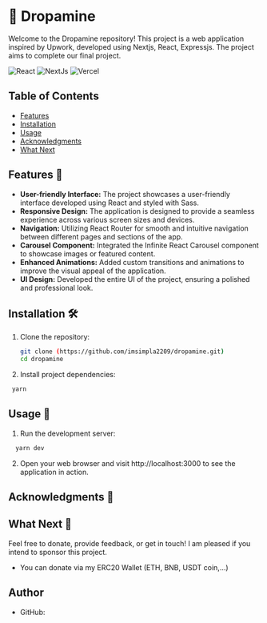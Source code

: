 # 🚀  Dropamine

Welcome to the Dropamine repository! This project is a web application inspired by Upwork, developed using Nextjs, React, Expressjs. The project aims to complete our final project.


![React](https://img.shields.io/badge/react-%2320232a.svg?style=for-the-badge&logo=react&logoColor=%2361DAFB)
![NextJs](https://s3.amazonaws.com/media-p.slid.es/uploads/992231/images/5692811/nextjsimg.png)
![Vercel](https://img.shields.io/badge/vercel-%23000000.svg?style=for-the-badge&logo=vercel&logoColor=white)


## Table of Contents
- [Features](#features)
- [Installation](#installation)
- [Usage](#usage)
- [Acknowledgments](#acknowledgments)
- [What Next](#what-next)

  
## Features 🌟

- **User-friendly Interface:** The project showcases a user-friendly interface developed using React and styled with Sass.
- **Responsive Design:** The application is designed to provide a seamless experience across various screen sizes and devices.
- **Navigation:** Utilizing React Router for smooth and intuitive navigation between different pages and sections of the app.
- **Carousel Component:** Integrated the Infinite React Carousel component to showcase images or featured content.
- **Enhanced Animations:** Added custom transitions and animations to improve the visual appeal of the application.
- **UI Design:** Developed the entire UI of the project, ensuring a polished and professional look.

## Installation 🛠️

1. Clone the repository:
   ```bash
   git clone (https://github.com/imsimpla2209/dropamine.git)
   cd dropamine
   ```
2. Install project dependencies:
  ```bash
   yarn
   ```

## Usage 🚀

1. Run the development server:
  ```bash
    yarn dev
   ```
2. Open your web browser and visit http://localhost:3000 to see the application in action.

## Acknowledgments 🙏


## What Next 🔮
Feel free to donate, provide feedback, or get in touch!
I am pleased if you intend to sponsor this project.

-   You can donate via my ERC20 Wallet (ETH, BNB, USDT coin,...)

## Author
- GitHub: 
